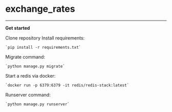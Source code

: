 # exchange_rates
____
**Get started**

Clone repository
Install requirements:

    `pip install -r requirements.txt`

Migrate command:

    `python manage.py migrate`

Start a redis via docker:

    `docker run -p 6379:6379 -it redis/redis-stack:latest` 

Runserver command:

    `python manage.py runserver`
